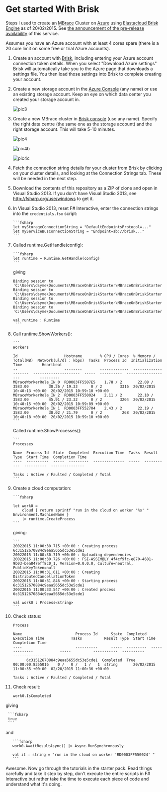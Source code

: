 # Get started With Brisk

Steps I used to create an [MBrace](http://www.m-brace.net/) Cluster on [Azure](https://windowsazure.com) using [Elastacloud Brisk Engine](https://www.briskengine.com/#/dash) as of 20/02/2015. See [the announcement of the pre-release availability](http://blog.brisk.elastatools.com/2015/02/19/adding-support-for-mbrace-f-and-net-on-brisk/) of this service.

Assumes you have an Azure account with at least 4 cores spare (there is a 20 core limit on some free or trial Azure accounts).

1. Create an account with [Brisk](https://www.briskengine.com/), including entering your Azure account connection token details. When you select "Download Azure settings" Brisk will automatically take you to the Azure page that downloads a settings file.  You then load those settings into Brisk to complete creating your account.

2. Create a new storage account in the [Azure Console](https://manage.windowsazure.com) (any name) or use an existing storage account.  Keep an eye on which data center you created your storage account in.

   ![pic3](https://cloud.githubusercontent.com/assets/7204669/6285351/a8257724-b8f2-11e4-9955-ceb19c53b7b4.jpg)

3. Create a new MBrace cluster in [Brisk console](https://www.briskengine.com/#/dash) (use any name). Specify the right data centre (the same one as the storage account) and the right storage account.  This will take 5-10 minutes.

   ![pic4](https://cloud.githubusercontent.com/assets/7204669/6285354/b0620876-b8f2-11e4-84c9-58e7acee52ab.jpg)

   ![pic4b](https://cloud.githubusercontent.com/assets/7204669/6285356/b53f71c6-b8f2-11e4-964a-c3b89d17cf3e.png)

   ![pic4c](https://cloud.githubusercontent.com/assets/7204669/6285357/b55bcf4c-b8f2-11e4-905c-b782ae7b9c6a.png)

4. Fetch the connection string details for your cluster  from Brisk by clicking on your cluster details, and looking at the Connection Strings tab. These will be needed in the next step.

5. Download the contents of this repository as a ZIP of clone and open in Visual Studio 2013.  If you don't have Visual Studio 2013, see http://fsharp.org/use/windows to get it.

6. In Visual Studio 2013, reset F# Interactive, enter the connection strings into the ``credentials.fsx``  script:

       ```fsharp
       let myStorageConnectionString = "DefaultEndpointsProtocol=..."
       let myServiceBusConnectionString = "Endpoint=sb://brisk..."
       ```

7. Called runtime.GetHandle(config):

       ```fsharp
       let runtime = Runtime.GetHandle(config)
       ```

   giving

      ```
      Binding session to 'C:\Users\dsyme\Documents\MBraceOnBriskStarter\MBraceOnBriskStarter\src\Demos\../../lib/Microsoft.Data.Edm.dll'...
      Binding session to 'C:\Users\dsyme\Documents\MBraceOnBriskStarter\MBraceOnBriskStarter\src\Demos\../../lib/Microsoft.Data.Services.Client.dll'...
      Binding session to 'C:\Users\dsyme\Documents\MBraceOnBriskStarter\MBraceOnBriskStarter\src\Demos\../../lib/Microsoft.Data.OData.dll'...
      Binding session to 'C:\Users\dsyme\Documents\MBraceOnBriskStarter\MBraceOnBriskStarter\src\Demos\../../lib/Newtonsoft.Json.dll'...

      val runtime : Runtime
       ```

8. Call runtime.ShowWorkers():

       ```
       Workers                                                                                                        
	      
       Id                     Hostname        % CPU / Cores  % Memory / Total(MB)  Network(ul/dl : kbps)  Tasks  Process Id  Initialization Time         Heartbeat                  
       --                     --------        -------------  --------------------  ---------------------  -----  ----------  -------------------         ---------                  
       MBraceWorkerRole_IN_0  RD0003FF5507E5    1.78 / 2       22.08 / 3583.00         38.26 / 19.33      0 / 2        3316  20/02/2015 10:40:13 +00:00  20/02/2015 10:59:10 +00:00 
       MBraceWorkerRole_IN_2  RD0003FF550024    2.11 / 2       22.10 / 3583.00         45.91 / 23.32      0 / 2        3204  20/02/2015 10:40:15 +00:00  20/02/2015 10:59:09 +00:00 
       MBraceWorkerRole_IN_1  RD0003FF552704    2.43 / 2       22.19 / 3583.00         38.02 / 21.79      0 / 2         268  20/02/2015 10:40:18 +00:00  20/02/2015 10:59:10 +00:00 
       ```

   Called runtime.ShowProcesses():

       ```
       Processes                                                                                                   
   
       Name  Process Id  State  Completed  Execution Time  Tasks  Result Type  Start Time  Completion Time 
       ----  ----------  -----  ---------  --------------  -----  -----------  ----------  --------------- 
	      
       Tasks : Active / Faulted / Completed / Total
       ```

9. Create a cloud computation:

       ```fsharp

       let work0 =
           cloud { return sprintf "run in the cloud on worker '%s' " Environment.MachineName }
           |> runtime.CreateProcess
       ```

   giving:

       ```
       20022015 11:00:30.715 +00:00 : Creating process 6c31512670884c9eaa5655dc53e5cde1 
       20022015 11:00:30.719 +00:00 : Uploading dependencies
       20022015 11:00:30.726 +00:00 : FSI-ASSEMBLY_4f4cf9fc-e870-4681-9b03-bea847eff8c0_1, Version=0.0.0.0, Culture=neutral, PublicKeyToken=null
       20022015 11:00:31.611 +00:00 : Creating DistributedCancellationToken
       20022015 11:00:31.846 +00:00 : Starting process 6c31512670884c9eaa5655dc53e5cde1
       20022015 11:00:33.547 +00:00 : Created process 6c31512670884c9eaa5655dc53e5cde1

       val work0 : Process<string>
       ```

10. Check status:

       ```
       Process                                                                                                                                                                            
   
       Name                        Process Id      State  Completed  Execution Time            Tasks          Result Type  Start Time                  Completion Time            
       ----                        ----------      -----  ---------  --------------            -----          -----------  ----------                  ---------------            
             6c31512670884c9eaa5655dc53e5cde1  Completed  True       00:00:00.8355016    0 /   0 /   1 /   1  string       20/02/2015 11:00:35 +00:00  02/20/2015 11:00:36 +00:00 
   
       Tasks : Active / Faulted / Completed / Total
       ```

11. Check result:

     ```fsharp
     work0.IsCompleted
     ```

  giving

     ```fsharp
     true
     ```

   and

       ```fsharp
       work0.AwaitResultAsync() |> Async.RunSynchronously

       val it : string = "run in the cloud on worker 'RD0003FF550024' "
       ```

Awesome. Now go through the tutorials in the starter pack.  Read things carefully and take it step by step, don't execute the entire scripts in F# Interactive but rather take the time to execute each piece of code and understand what it's doing.
